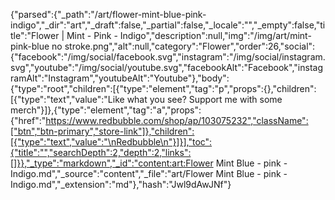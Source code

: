 {"parsed":{"_path":"/art/flower-mint-blue-pink-indigo","_dir":"art","_draft":false,"_partial":false,"_locale":"","_empty":false,"title":"Flower | Mint - Pink - Indigo","description":null,"img":"/img/art/mint-pink-blue no stroke.png","alt":null,"category":"Flower","order":26,"social":{"facebook":"/img/social/facebook.svg","instagram":"/img/social/instagram.svg","youtube":"/img/social/youtube.svg","facebookAlt":"Facebook","instagramAlt":"Instagram","youtubeAlt":"Youtube"},"body":{"type":"root","children":[{"type":"element","tag":"p","props":{},"children":[{"type":"text","value":"Like what you see? Support me with some merch"}]},{"type":"element","tag":"a","props":{"href":"https://www.redbubble.com/shop/ap/103075232","className":["btn","btn-primary","store-link"]},"children":[{"type":"text","value":"\nRedbubble\n"}]}],"toc":{"title":"","searchDepth":2,"depth":2,"links":[]}},"_type":"markdown","_id":"content:art:Flower Mint Blue - pink - Indigo.md","_source":"content","_file":"art/Flower Mint Blue - pink - Indigo.md","_extension":"md"},"hash":"Jwl9dAwJNf"}